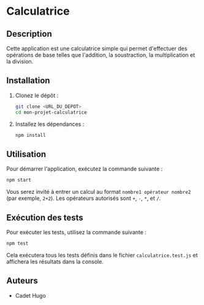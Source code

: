 # Calculatrice

## Description

Cette application est une calculatrice simple qui permet d'effectuer des opérations de base telles que l'addition, la soustraction, la multiplication et la division.

## Installation

1. Clonez le dépôt :

   ```bash
   git clone <URL_DU_DEPOT>
   cd mon-projet-calculatrice
   ```

2. Installez les dépendances :
   ```bash
   npm install
   ```

## Utilisation

Pour démarrer l'application, exécutez la commande suivante :

```bash
npm start
```

Vous serez invité à entrer un calcul au format `nombre1 opérateur nombre2` (par exemple, `2+2`). Les opérateurs autorisés sont `+`, `-`, `*`, et `/`.

## Exécution des tests

Pour exécuter les tests, utilisez la commande suivante :

```bash
npm test
```

Cela exécutera tous les tests définis dans le fichier `calculatrice.test.js` et affichera les résultats dans la console.

## Auteurs

- Cadet Hugo
